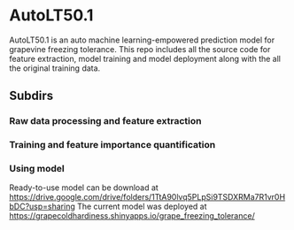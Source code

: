 # AutoLT50.1
AutoLT50.1 is an auto machine learning-empowered prediction model for grapevine freezing tolerance. This repo includes all the source code for feature extraction, model training and model deployment along with the all the original training data.
## Subdirs
### Raw data processing and feature extraction

### Training and feature importance quantification

### Using model
Ready-to-use model can be download at https://drive.google.com/drive/folders/1TtA90lvq5PLpSi9TSDXRMa7R1vr0HbDC?usp=sharing
The current model was deployed at https://grapecoldhardiness.shinyapps.io/grape_freezing_tolerance/
